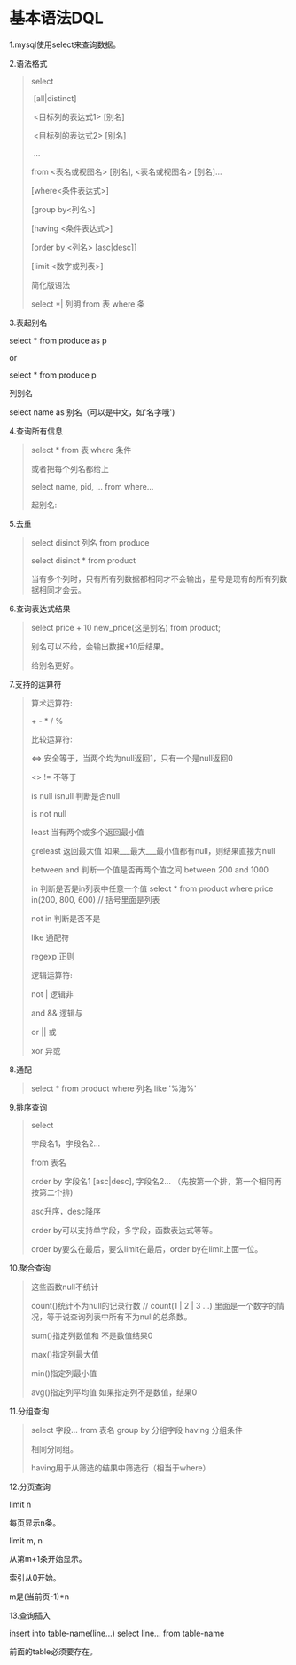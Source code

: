 # 基本语法DQL

1.mysql使用select来查询数据。



2.语法格式

>select 
>
>​	[all|distinct]
>
>​	<目标列的表达式1> [别名]
>
>​	<目标列的表达式2> [别名]
>
>​	...
>
>from <表名或视图名> [别名], <表名或视图名> [别名]...
>
>[where<条件表达式>]
>
>[group by<列名>]
>
>[having <条件表达式>]
>
>[order by <列名> [asc|desc]]
>
>[limit <数字或列表>]
>
>
>
>简化版语法
>
>select *| 列明 from 表 where 条



3.表起别名

select * from produce as p

or 

select * from produce p

列别名

select name as 别名（可以是中文，如'名字哦')



4.查询所有信息

>select * from 表 where 条件
>
>或者把每个列名都给上
>
>select name, pid, ... from where...
>
>起别名:



5.去重

>select disinct 列名 from produce
>
>select disinct * from product 
>
>当有多个列时，只有所有列数据都相同才不会输出，星号是现有的所有列数据相同才会去。 



6.查询表达式结果

>select price + 10 new_price(这是别名) from product;
>
>别名可以不给，会输出数据+10后结果。
>
>给别名更好。



7.支持的运算符

>算术运算符:
>
>\+ \- \* / % 
>
>比较运算符:
>
><=> 安全等于，当两个均为null返回1，只有一个是null返回0
>
><> != 不等于
>
>is null   isnull 判断是否null
>
>is not null
>
>least 当有两个或多个返回最小值
>
>greleast 返回最大值 如果___最大___最小值都有null，则结果直接为null
>
>between and 判断一个值是否再两个值之间 between 200 and 1000
>
>in 判断是否是in列表中任意一个值 select * from product where price in(200, 800, 600) // 括号里面是列表
>
>not in 判断是否不是
>
>like 通配符
>
>regexp 正则	
>
>逻辑运算符:
>
>not  | 逻辑非
>
>and && 逻辑与
>
>or || 或
>
>xor  异或



8.通配

>select * from product where 列名 like '%海%'



9.排序查询

>select 
>
>字段名1，字段名2...
>
>from 表名
>
>order by 字段名1 [asc|desc], 字段名2... （先按第一个排，第一个相同再按第二个排)
>
>asc升序，desc降序
>
>order by可以支持单字段，多字段，函数表达式等等。
>
>order by要么在最后，要么limit在最后，order by在limit上面一位。



10.聚合查询

>这些函数null不统计
>
>count()统计不为null的记录行数  // count(1 | 2 | 3 ...) 里面是一个数字的情况，等于说查询列表中所有不为null的总条数。
>
>sum()指定列数值和 不是数值结果0
>
>max()指定列最大值 
>
>min()指定列最小值
>
>avg()指定列平均值 如果指定列不是数值，结果0



11.分组查询

>select 字段... from 表名 group by 分组字段 having 分组条件
>
>相同分同组。
>
>having用于从筛选的结果中筛选行（相当于where）



12.分页查询

limit n

每页显示n条。



limit m, n

从第m+1条开始显示。

索引从0开始。

m是(当前页-1)*n



13.查询插入

insert into table-name(line...) select line... from table-name

前面的table必须要存在。
